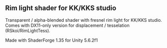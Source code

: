 ## Rim light shader for KK/KKS studio

Transparent / alpha-blended shader with fresnel rim light for KK/KKS studio. Comes with DX11-only version for displacement / tesselation (RSkoi/RimLightTess).

Made with ShaderForge 1.35 for Unity 5.6.2f1
